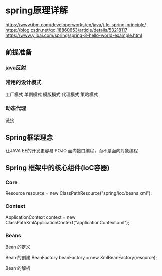 # spring原理详解

https://www.ibm.com/developerworks/cn/java/j-lo-spring-principle/
https://blog.csdn.net/qq_18860653/article/details/53218117
https://www.yiibai.com/spring/spring-3-hello-world-example.html

## 前提准备
### java反射
### 常用的设计模式
工厂模式
单例模式
模版模式
代理模式
策略模式

### 动态代理
链接

## Spring框架理念
让JAVA EE的开发更容易
POJO 面向接口编程，而不是面向对象编程

## Spring 框架中的核心组件(IoC容器)
### Core
Resource resource = new ClassPathResource("spring/ioc/beans.xml");

### Context
ApplicationContext context = new ClassPathXmlApplicationContext("applicationContext.xml");

### Beans
Bean 的定义

Bean 的创建
BeanFactory beanFactory = new XmlBeanFactory(resource); 

Bean 的解析
